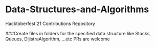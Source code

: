 # Data-Structures-and-Algorithms
Hacktoberfest'21 Contributions Repository

###Create files in folders for the specified data structure like Stacks, Queues, DijistraAlgorithm, ...etc
PRs are welcome
